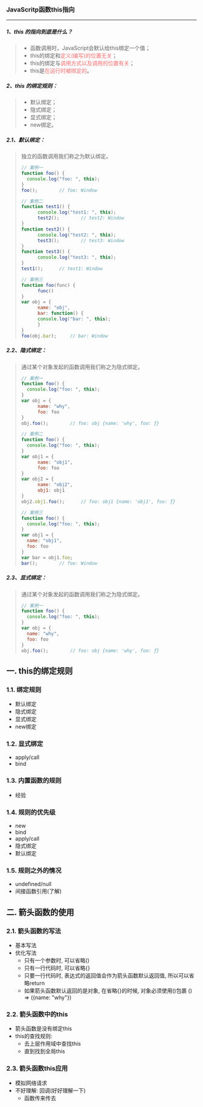 ### JavaScritp函数this指向
------

##### 1、this 的指向到底是什么？

> - 函数调用时，JavaScript会默认给this绑定一个值；
> - this的绑定和<font color="#F56C6C">定义(编写)的位置无关</font>；
> - this的绑定与<font color="#F56C6C">调用方式以及调用的位置有关</font>；
> - this是<font color="#F56C6C">在运行时被绑定的</font>。

##### 2、this 的绑定规则：

> - 默认绑定；
> - 隐式绑定；
> - 显式绑定；
> - new绑定。

##### 2.1、默认绑定：

> 独立的函数调用我们称之为默认绑定。
> ```javascript
> // 案例一
> function foo() {
> 	console.log("foo: ", this);
> }    
> foo();		// foo: Window
> 
> // 案例二
> function test1() {
>   	console.log("test1: ", this);
>   	test2();		// test2: Window
> }
> function test2() {
>   	console.log("test2: ", this);
>   	test3();		// test3: Window
> }
> function test3() {
>   	console.log("test3: ", this);
> }
> test1();		// test1: Window
> 
> // 案例三
> function foo(func) {
>   	func()
> }
> var obj = {
>    	name: "obj",
>    	bar: function() {
>      	console.log("bar: ", this);
>    	}
> }
> foo(obj.bar);		// bar: Window
> ```

##### 2.2、隐式绑定：

> 通过某个对象发起的函数调用我们称之为隐式绑定。
>
> ```javascript
> // 案例一
> function foo() {
> 	console.log("foo: ", this);
> }
> var obj = {
>   	name: "why",
>   	foo: foo
> }
> obj.foo();		// foo: obj {name: 'why', foo: ƒ}
> 
> // 案例二
> function foo() {
> 	console.log("foo: ", this);
> }
> var obj1 = {
>   	name: "obj1",
>   	foo: foo
> }
> var obj2 = {
>   	name: "obj2",
>   	obj1: obj1
> }
> obj2.obj1.foo();		// foo: obj1 {name: 'obj1', foo: ƒ}
> 
> // 案例三
> function foo() {
> 	console.log("foo: ", this);
> }
> var obj1 = {
> 	name: "obj1",
> 	foo: foo
> }
> var bar = obj1.foo;
> bar();		// foo: Window
> ```

##### 2.3、显式绑定：

> 通过某个对象发起的函数调用我们称之为隐式绑定。
>
> ```javascript
> // 案例一
> function foo() {
> 	console.log("foo: ", this);
> }
> var obj = {
> 	name: "why",
> 	foo: foo
> }
> obj.foo();		// foo: obj {name: 'why', foo: ƒ}
> ```













## 一. this的绑定规则

### 1.1. 绑定规则

* 默认绑定
* 隐式绑定
* 显式绑定
* new绑定



### 1.2. 显式绑定

* apply/call
* bind



### 1.3. 内置函数的规则

* 经验



### 1.4. 规则的优先级

* new
* bind
* apply/call
* 隐式绑定
* 默认绑定



### 1.5. 规则之外的情况

* undefined/null
* 间接函数引用(了解)





## 二. 箭头函数的使用

### 2.1. 箭头函数的写法

* 基本写法
* 优化写法
  * 只有一个参数时, 可以省略()
  * 只有一行代码时, 可以省略{}
  * 只要一行代码时, 表达式的返回值会作为箭头函数默认返回值, 所以可以省略return
  * 如果箭头函数默认返回的是对象, 在省略{}的时候, 对象必须使用()包裹 () => ({name: "why"})



### 2.2. 箭头函数中的this

* 箭头函数是没有绑定this
* this的查找规则:
  * 去上层作用域中查找this
  * 直到找到全局this



### 2.3. 箭头函数this应用

* 模拟网络请求
* 不好理解: 回调(好好理解一下)
  * 函数传来传去







